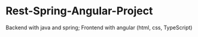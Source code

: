 # Rest-Spring-Angular-Project

Backend with java and spring;
Frontend with angular (html, css, TypeScript)
